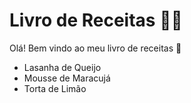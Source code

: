 # Livro de Receitas :man_cook:



Olá! Bem vindo ao meu livro de receitas :wave:

- Lasanha de Queijo 
- Mousse de Maracujá
- Torta de Limão
